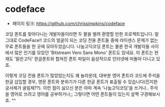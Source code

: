 # codeface

- 페이지 링크: https://github.com/chrissimpkins/codeface

코딩 폰트를 찾아다니는 개발자들이라면 두 팔을 벌려 환영할 만한 프로젝트입니다.
말 그대로 CodeFace!! 코드의 얼굴이 되는 코딩 전용 폰트들 중에 라이센스 문제가 없는
무료 폰트들을 한 곳에 모아두었습니다. 나눔고딕코딩 폰트는 물론 한국 개발자들 사이에서
많은 인기를 모았던 'Bitstream Vero Sans Mono' 폰트도 있네요. 이 폰트는 현재도 '맑은고딕'
한글폰트와 합쳐진 폰트 파일이 음성적으로 인터넷에 떠돌아 다니고 있죠.

이렇게 코딩 전용 폰트가 많았었는지도 꽤 놀라운데, 대부분 영어 폰트라 코드에 주석을 한글 삽입할 경우,
영문 폰트와 분위기가 다른 한글 폰트가 표출될 수 있습니다(진지한 궁서체가 굴림체??).
이런 점이 싫으신 분은 아마 계속 '나눔고딕코딩'을 쓰거나.. 주석을 영어로 쓰려고 영어를 공부하거나;;
그렇다면 어떤 폰트들이 있는지 살짝 구경해보시죠. ^^
